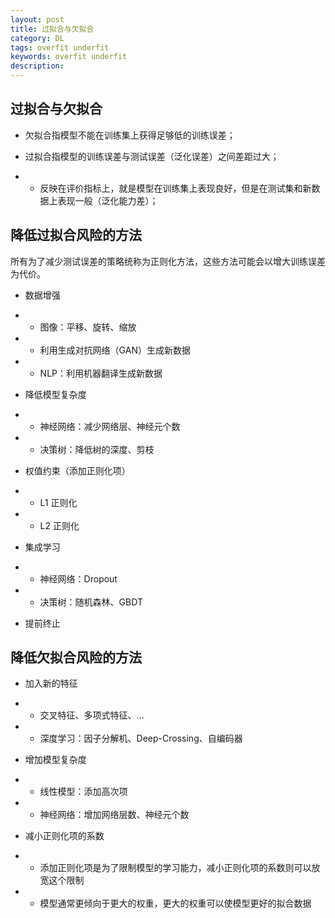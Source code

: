 ```yaml
---
layout: post
title: 过拟合与欠拟合
category: DL
tags: overfit underfit
keywords: overfit underfit
description:
---
```


## 过拟合与欠拟合

- 欠拟合指模型不能在训练集上获得足够低的训练误差；

- 过拟合指模型的训练误差与测试误差（泛化误差）之间差距过大；

- - 反映在评价指标上，就是模型在训练集上表现良好，但是在测试集和新数据上表现一般（泛化能力差）；

## 降低过拟合风险的方法

所有为了减少测试误差的策略统称为正则化方法，这些方法可能会以增大训练误差为代价。

- 数据增强
- - 图像：平移、旋转、缩放
- - 利用生成对抗网络（GAN）生成新数据
- - NLP：利用机器翻译生成新数据

- 降低模型复杂度
- - 神经网络：减少网络层、神经元个数
- - 决策树：降低树的深度、剪枝

- 权值约束（添加正则化项）
- - L1 正则化
- - L2 正则化

-  集成学习
- - 神经网络：Dropout
- - 决策树：随机森林、GBDT

- 提前终止

## 降低欠拟合风险的方法

- 加入新的特征
- - 交叉特征、多项式特征、...
- - 深度学习：因子分解机、Deep-Crossing、自编码器

- 增加模型复杂度
- - 线性模型：添加高次项
- - 神经网络：增加网络层数、神经元个数

- 减小正则化项的系数
- - 添加正则化项是为了限制模型的学习能力，减小正则化项的系数则可以放宽这个限制
- - 模型通常更倾向于更大的权重，更大的权重可以使模型更好的拟合数据